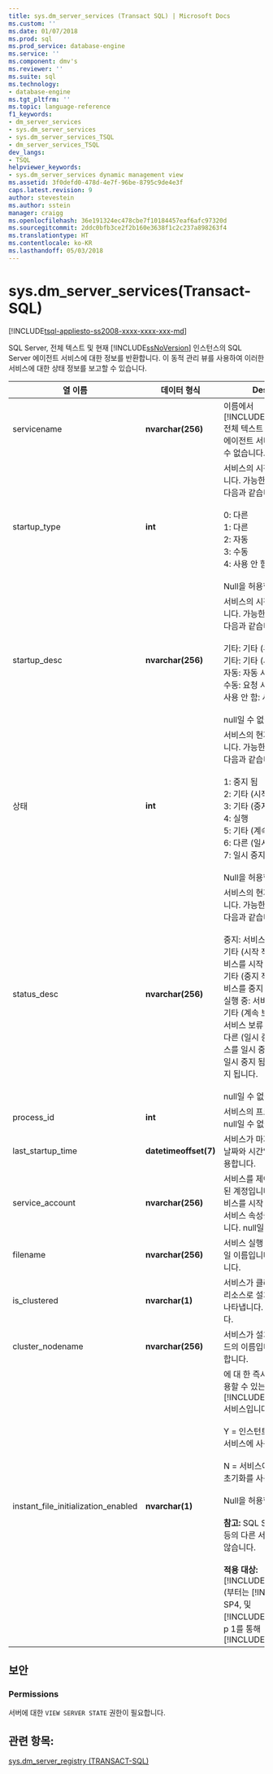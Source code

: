 ```yaml
---
title: sys.dm_server_services (Transact SQL) | Microsoft Docs
ms.custom: ''
ms.date: 01/07/2018
ms.prod: sql
ms.prod_service: database-engine
ms.service: ''
ms.component: dmv's
ms.reviewer: ''
ms.suite: sql
ms.technology:
- database-engine
ms.tgt_pltfrm: ''
ms.topic: language-reference
f1_keywords:
- dm_server_services
- sys.dm_server_services
- sys.dm_server_services_TSQL
- dm_server_services_TSQL
dev_langs:
- TSQL
helpviewer_keywords:
- sys.dm_server_services dynamic management view
ms.assetid: 3f0defd0-478d-4e7f-96be-8795c9de4e3f
caps.latest.revision: 9
author: stevestein
ms.author: sstein
manager: craigg
ms.openlocfilehash: 36e191324ec478cbe7f10184457eaf6afc97320d
ms.sourcegitcommit: 2ddc0bfb3ce2f2b160e3638f1c2c237a898263f4
ms.translationtype: HT
ms.contentlocale: ko-KR
ms.lasthandoff: 05/03/2018
---
```

# <a name="sysdmserverservices-transact-sql"></a>sys.dm_server_services(Transact-SQL)
[!INCLUDE[tsql-appliesto-ss2008-xxxx-xxxx-xxx-md](../../includes/tsql-appliesto-ss2008-xxxx-xxxx-xxx-md.md)]

  SQL Server, 전체 텍스트 및 현재 [!INCLUDE[ssNoVersion](../../includes/ssnoversion-md.md)] 인스턴스의 SQL Server 에이전트 서비스에 대한 정보를 반환합니다. 이 동적 관리 뷰를 사용하여 이러한 서비스에 대한 상태 정보를 보고할 수 있습니다.  
  
 
|열 이름|데이터 형식|Description|  
|-----------------|---------------|-----------------|  
|servicename|**nvarchar(256)**|이름에서 [!INCLUDE[ssDEnoversion](../../includes/ssdenoversion-md.md)], 전체 텍스트 또는 SQL Server 에이전트 서비스입니다. null일 수 없습니다.|  
|startup_type|**int**|서비스의 시작 모드를 나타냅니다. 가능한 값 및 해당 설명을 다음과 같습니다.<br /><br /> 0: 다른<br />1: 다른<br />2: 자동<br />3: 수동<br />4: 사용 안 함<br /><br /> Null을 허용합니다.|  
|startup_desc|**nvarchar(256)**|서비스의 시작 모드를 설명합니다. 가능한 값 및 해당 설명을 다음과 같습니다.<br /><br /> 기타: 기타 (부팅 시작)<br />기타: 기타 (시스템 시작)<br />자동: 자동 시작<br />수동: 요청 시 시작<br />사용 안 함: 사용 안 함<br /><br /> null일 수 없습니다.|  
|상태|**int**|서비스의 현재 상태를 나타냅니다. 가능한 값 및 해당 설명을 다음과 같습니다.<br /><br /> 1: 중지 됨<br />2: 기타 (시작 보류 중)<br />3: 기타 (중지 보류 중)<br />4: 실행<br />5: 기타 (계속 보류 중)<br />6: 다른 (일시 중지 보류 중)<br />7: 일시 중지<br /><br /> Null을 허용합니다.|  
|status_desc|**nvarchar(256)**|서비스의 현재 상태를 설명합니다. 가능한 값 및 해당 설명을 다음과 같습니다.<br /><br /> 중지: 서비스 중지 됩니다.<br />기타 (시작 작업이 보류 중): 서비스를 시작 하 고 있습니다.<br />기타 (중지 작업이 보류 중): 서비스를 중지 하 고 있습니다.<br />실행 중: 서비스 실행 중입니다.<br />기타 (계속 보류 중인 작업이): 서비스 보류 중 상태입니다.<br />다른 (일시 중지 보류 중): 서비스를 일시 중지 합니다.<br />일시 중지 됨: 서비스가 일시 중지 됩니다.<br /><br /> null일 수 없습니다.|  
|process_id|**int**|서비스의 프로세스 ID입니다. null일 수 없습니다.|  
|last_startup_time|**datetimeoffset(7)**|서비스가 마지막으로 시작된 날짜와 시간입니다. Null을 허용합니다.|  
|service_account|**nvarchar(256)**|서비스를 제어할 권한이 부여된 계정입니다. 이 계정으로 서비스를 시작 또는 중지하거나 서비스 속성을 수정할 수 있습니다. null일 수 없습니다.|  
|filename|**nvarchar(256)**|서비스 실행 파일의 경로 및 파일 이름입니다. null일 수 없습니다.|  
|is_clustered|**nvarchar(1)**|서비스가 클러스터형 서버의 리소스로 설치되었는지 여부를 나타냅니다. null일 수 없습니다.|  
|cluster_nodename|**nvarchar(256)**|서비스가 설치된 클러스터 노드의 이름입니다. Null을 허용합니다.|
|instant_file_initialization_enabled|**nvarchar(1)**|에 대 한 즉시 파일 초기화를 사용할 수 있는지 여부를 지정 된 [!INCLUDE[ssDEnoversion](../../includes/ssdenoversion-md.md)] 서비스입니다.<br /><br />Y = 인스턴트 파일 초기화가 서비스에 사용 됩니다.<br /><br />N = 서비스에 대 한 즉시 파일 초기화를 사용할 수 없습니다.<br /><br /> Null을 허용합니다.<br /><br /> **참고:** SQL Server 에이전트 등의 다른 서비스에 적용 되지 않습니다.<br /><br /> **적용 대상:** [!INCLUDE[ssNoVersion](../../includes/ssnoversion-md.md)] (부터는 [!INCLUDE[sssql11](../../includes/sssql11-md.md)] SP4, 및 [!INCLUDE[ssSQL15](../../includes/sssql15-md.md)] 통해 s p 1를 통해 [!INCLUDE[ssCurrent](../../includes/sscurrent-md.md)]).|  

## <a name="security"></a>보안  
  
### <a name="permissions"></a>Permissions  
 서버에 대한 `VIEW SERVER STATE` 권한이 필요합니다.  
  
## <a name="see-also"></a>관련 항목:  
 [sys.dm_server_registry &#40;TRANSACT-SQL&#41;](../../relational-databases/system-dynamic-management-views/sys-dm-server-registry-transact-sql.md)  
  
